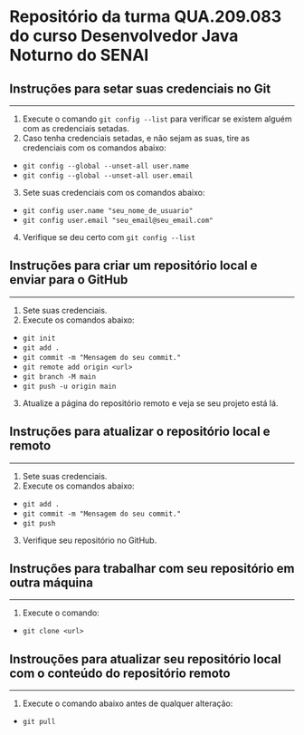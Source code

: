 # Repositório da turma QUA.209.083 do curso Desenvolvedor Java Noturno do SENAI

## Instruções para setar suas credenciais no Git
---

1. Execute o comando `git config --list` para verificar se existem alguém com as credenciais setadas.
2. Caso tenha credenciais setadas, e não sejam as suas, tire as credenciais com os comandos abaixo:
- `git config --global --unset-all user.name`
- `git config --global --unset-all user.email`
3. Sete suas credenciais com os comandos abaixo:
- `git config user.name "seu_nome_de_usuario"`
- `git config user.email "seu_email@seu_email.com"`
4. Verifique se deu certo com `git config --list`

## Instruções para criar um repositório local e enviar para o GitHub
---

1. Sete suas credenciais.
2. Execute os comandos abaixo:
- `git init`
- `git add .`
- `git commit -m "Mensagem do seu commit."`
- `git remote add origin <url>`
- `git branch -M main`
- `git push -u origin main`
3. Atualize a página do repositório remoto e veja se seu projeto está lá.

## Instruções para atualizar o repositório local e remoto
---

1. Sete suas credenciais.
2. Execute os comandos abaixo:
- `git add .`
- `git commit -m "Mensagem do seu commit."`
- `git push`
3. Verifique seu repositório no GitHub.

## Instruções para trabalhar com seu repositório em outra máquina
---

1. Execute o comando:
- `git clone <url>`

## Instrouções para atualizar seu repositório local com o conteúdo do repositório remoto
---

1. Execute o comando abaixo antes de qualquer alteração:
- `git pull`